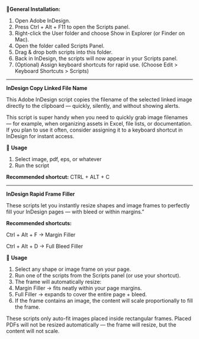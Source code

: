 🚀**General Installation:**

1. Open Adobe InDesign.
2. Press Ctrl + Alt + F11 to open the Scripts panel.
3. Right-click the User folder and choose Show in Explorer (or Finder on Mac).
4. Open the folder called Scripts Panel.
5. Drag & drop both scripts into this folder.
6. Back in InDesign, the scripts will now appear in your Scripts panel.
7. (Optional) Assign keyboard shortcuts for rapid use. (Choose Edit > Keyboard Shortcuts > Scripts)

-------------------------------------------------------------------------------------------------------------------------------------------------------

**InDesign Copy Linked File Name**

This Adobe InDesign script copies the filename of the selected linked image directly to the clipboard — quickly, silently, and without showing alerts.

This script is super handy when you need to quickly grab image filenames — for example, when organizing assets in Excel, file lists, or documentation.
If you plan to use it often, consider assigning it to a keyboard shortcut in InDesign for instant access.

📖 **Usage**
1. Select image, pdf, eps, or whatever
2. Run the script

**Recommended shortcut:**
CTRL + ALT + C

-------------------------------------------------------------------------------------------------------------------------------------------------------

**InDesign Rapid Frame Filler**

These scripts let you instantly resize shapes and image frames to perfectly fill your InDesign pages — with bleed or within margins.”

**Recommended shortcuts:**

Ctrl + Alt + F → Margin Filler

Ctrl + Alt + D → Full Bleed Filler

📖 **Usage**
1. Select any shape or image frame on your page.
2. Run one of the scripts from the Scripts panel (or use your shortcut).
3. The frame will automatically resize:
4. Margin Filler → fits neatly within your page margins.
5. Full Filler → expands to cover the entire page + bleed.
6. If the frame contains an image, the content will scale proportionally to fill the frame.

These scripts only auto-fit images placed inside rectangular frames.
Placed PDFs  will not be resized automatically — the frame will resize, but the content will not scale.
